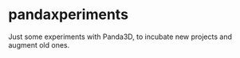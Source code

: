 # pandaxperiments
Just some experiments with Panda3D, to incubate new projects and augment old ones.
